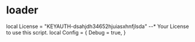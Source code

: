 # loader

local License = "KEYAUTH-dsahjdh34652hjuiasxhnfjlsda" --* Your License to use this script.
local Config = {
	Debug = true,
}
